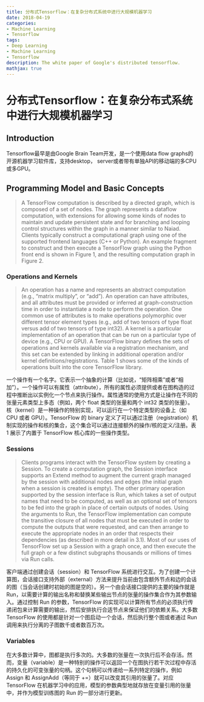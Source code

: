 ```yaml
---
title: 分布式Tensorflow：在复杂分布式系统中进行大规模机器学习
date: 2018-04-19
categories:
- Machine Learning
- Tensorflow
tags: 
- Deep Learning
- Machine Learning 
- Tensorflow
description: The white paper of Google's distributed tensorflow.
mathjax: true
---
```

# 分布式Tensorflow：在复杂分布式系统中进行大规模机器学习  
## Introduction  
Tensorflow最早是由Google Brain Team开发，是一个使用data flow graphs的开源机器学习软件库，支持desktop， server或者带有单独API的移动端的多CPU或多GPU。  

## Programming Model and Basic Concepts  
> A TensorFlow computation is described by a directed graph, which is composed of a set of nodes. The graph represents a dataflow computation, with extensions for allowing some kinds of nodes to maintain and update persistent state and for branching and looping control structures within the graph in a manner similar to Naiad. Clients typically construct a computational graph using one of the supported frontend languages (C++ or Python). An example fragment to construct and then execute a TensorFlow graph using the Python front end is shown in Figure 1, and the resulting computation graph in Figure 2.       

### Operations and Kernels    
> An operation has a name and represents an abstract computation
(e.g., “matrix multiply”, or “add”). An operation can have attributes, and all attributes must be provided or inferred at graph-construction time in order to instantiate a node to perform the operation. One common use of attributes is to make operations polymorphic over different tensor element types (e.g., add of two tensors of type float versus add of two tensors of type int32). A kernel is a particular implementation of an operation that can be run on a particular type of device (e.g., CPU or GPU). A TensorFlow binary defines the sets of operations and kernels available via a registration mechanism, and this set can be extended by linking in additional operation and/or kernel definitions/registrations. Table 1 shows some of the kinds of operations built into the core TensorFlow library.  

一个操作有一个名字。它表示一个抽象的计算（比如说，“矩阵相乘”或者“相加”）。一个操作可以有属性（attribute），所有的属性必须提供或者在图构造的过程中推断出以实例化一个节点来执行操作。属性通常的使用方式是让操作在不同的张量元素类型上多态（例如，两个 float 类型的张量和两个 int32 类型的张量）。核（kernel）是一种操作的特别实现，可以运行在一个特定类型的设备上（如 CPU 或者 GPU）。TensorFlow 的 binary 定义了可以通过注册（registration）机制实现的操作和核的集合，这个集合可以通过连接额外的操作/核的定义/注册。表 1 展示了内置于 TensorFlow 核心库的一些操作类型。

### Sessions
> Clients programs interact with the TensorFlow system by creating a Session. To create a computation graph, the Session interface supports an Extend method to augment the current graph managed by the session with additional nodes and edges (the initial graph when a session is created is empty). The other primary operation supported by the session interface is Run, which takes a set of output names that need to be computed, as well as an optional set of tensors to be fed into the graph in place of certain outputs of nodes. Using the arguments to Run, the TensorFlow implementation can compute the transitive closure of all nodes that must be executed in order to compute the outputs that were requested, and can then arrange to execute the appropriate nodes in an order that respects their dependencies (as described in more detail in 3.1). Most of our uses of TensorFlow set up a Session with a graph once, and then execute the full graph or a few distinct subgraphs thousands or millions of times via Run calls.     

客户端通过创建会话（session）和 TensorFlow 系统进行交互。为了创建一个计算图，会话接口支持外部（external）方法来提升当前由包含额外节点和边的会话的图（当会话创建时初始的图是空的）。另一个由会话接口提供的主要的操作就是 Run，以需要计算的输出名称和替换某些输出节点的张量的操作集合作为其参数输入。通过控制 Run 的参数，TensorFlow 的实现可以计算所有节点的必须执行传递闭包来计算需要的输出，然后安排执行合适节点来保证他们的依赖关系。大多数 TensorFlow 的使用都是针对一个图启动一个会话，然后执行整个图或者通过 Run 调用来执行分离的子图数千或者数百万次。  

### Variables  
在大多数计算中，图都是执行多次的。大多数的张量在一次执行后不会存活。然而，变量（variable）是一种特别的操作可以返回一个在图执行若干次过程中存活的持久化的可变张量的句柄。这个句柄可以传递给一系列特定的操作，例如 Assign 和 AssignAdd（等同于 +=）就可以改变其引用的张量了。对应 TensorFlow 在机器学习中的应用，模型的参数典型地就存放在变量引用的张量中，并作为模型训练图的 Run 的一部分进行更新。


